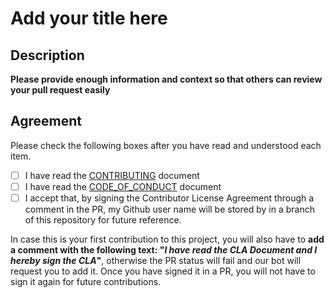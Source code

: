 # Add your title here

## Description

__Please provide enough information and context so that others can review your pull request easily__

## Agreement

Please check the following boxes after you have read and understood each item.

* [ ] I have read the [CONTRIBUTING](https://github.com/Telefonica/markdown-confluence-sync-action/blob/main/.github/CONTRIBUTING.md) document
* [ ] I have read the [CODE_OF_CONDUCT](https://github.com/Telefonica/markdown-confluence-sync-action/blob/main/.github/CODE_OF_CONDUCT.md) document
* [ ] I accept that, by signing the Contributor License Agreement through a comment in the PR, my Github user name will be stored by in a branch of this repository for future reference.

In case this is your first contribution to this project, you will also have to **add a comment with the following text: "_I have read the CLA Document and I hereby sign the CLA_"**, otherwise the PR status will fail and our bot will request you to add it. Once you have signed it in a PR, you will not have to sign it again for future contributions.
